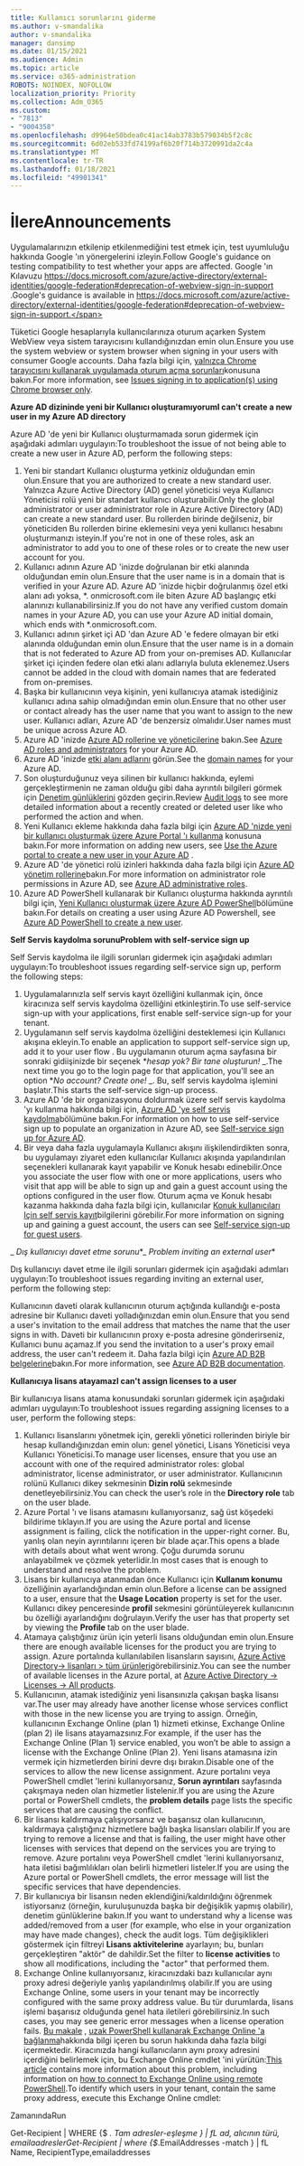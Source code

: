 ```yaml
---
title: Kullanıcı sorunlarını giderme
ms.author: v-smandalika
author: v-smandalika
manager: dansimp
ms.date: 01/15/2021
ms.audience: Admin
ms.topic: article
ms.service: o365-administration
ROBOTS: NOINDEX, NOFOLLOW
localization_priority: Priority
ms.collection: Adm_O365
ms.custom:
- "7813"
- "9004358"
ms.openlocfilehash: d9964e50bdea0c41ac14ab3783b579034b5f2c8c
ms.sourcegitcommit: 6d02eb533fd74199af6b20f714b3720991da2c4a
ms.translationtype: MT
ms.contentlocale: tr-TR
ms.lasthandoff: 01/18/2021
ms.locfileid: "49901341"
---
```

# <a name="announcements"></a><span data-ttu-id="6d232-102">İlere</span><span class="sxs-lookup"><span data-stu-id="6d232-102">Announcements</span></span>

<span data-ttu-id="6d232-103">Uygulamalarınızın etkilenip etkilenmediğini test etmek için, test uyumluluğu hakkında Google 'ın yönergelerini izleyin.</span><span class="sxs-lookup"><span data-stu-id="6d232-103">Follow Google's guidance on testing compatibility to test whether your apps are affected.</span></span> <span data-ttu-id="6d232-104">Google 'ın Kılavuzu https://docs.microsoft.com/azure/active-directory/external-identities/google-federation#deprecation-of-webview-sign-in-support .</span><span class="sxs-lookup"><span data-stu-id="6d232-104">Google's guidance is available in https://docs.microsoft.com/azure/active-directory/external-identities/google-federation#deprecation-of-webview-sign-in-support.</span></span>

<span data-ttu-id="6d232-105">Tüketici Google hesaplarıyla kullanıcılarınıza oturum açarken System WebView veya sistem tarayıcısını kullandığınızdan emin olun.</span><span class="sxs-lookup"><span data-stu-id="6d232-105">Ensure you use the system webview or system browser when signing in your users with consumer Google accounts.</span></span> <span data-ttu-id="6d232-106">Daha fazla bilgi için, [yalnızca Chrome tarayıcısını kullanarak uygulamada oturum açma sorunları](https://docs.microsoft.com/office365/troubleshoot/miscellaneous/chrome-behavior-affects-applications)konusuna bakın.</span><span class="sxs-lookup"><span data-stu-id="6d232-106">For more information, see [Issues signing in to application(s) using Chrome browser only](https://docs.microsoft.com/office365/troubleshoot/miscellaneous/chrome-behavior-affects-applications).</span></span>


<span data-ttu-id="6d232-107">**Azure AD dizininde yeni bir Kullanıcı oluşturamıyorum**</span><span class="sxs-lookup"><span data-stu-id="6d232-107">**I can't create a new user in my Azure AD directory**</span></span>

<span data-ttu-id="6d232-108">Azure AD 'de yeni bir Kullanıcı oluşturmamada sorun gidermek için aşağıdaki adımları uygulayın:</span><span class="sxs-lookup"><span data-stu-id="6d232-108">To troubleshoot the issue of not being able to create a new user in Azure AD, perform the following steps:</span></span>

1. <span data-ttu-id="6d232-109">Yeni bir standart Kullanıcı oluşturma yetkiniz olduğundan emin olun.</span><span class="sxs-lookup"><span data-stu-id="6d232-109">Ensure that you are authorized to create a new standard user.</span></span> <span data-ttu-id="6d232-110">Yalnızca Azure Active Directory (AD) genel yöneticisi veya Kullanıcı Yöneticisi rolü yeni bir standart kullanıcı oluşturabilir.</span><span class="sxs-lookup"><span data-stu-id="6d232-110">Only the global administrator or user administrator role in Azure Active Directory (AD) can create a new standard user.</span></span> <span data-ttu-id="6d232-111">Bu rollerden birinde değilseniz, bir yöneticiden Bu rollerden birine eklemesini veya yeni kullanıcı hesabını oluşturmanızı isteyin.</span><span class="sxs-lookup"><span data-stu-id="6d232-111">If you're not in one of these roles, ask an administrator to add you to one of these roles or to create the new user account for you.</span></span>
2. <span data-ttu-id="6d232-112">Kullanıcı adının Azure AD 'inizde doğrulanan bir etki alanında olduğundan emin olun.</span><span class="sxs-lookup"><span data-stu-id="6d232-112">Ensure that the user name is in a domain that is verified in your Azure AD.</span></span> <span data-ttu-id="6d232-113">Azure AD 'inizde hiçbir doğrulanmış özel etki alanı adı yoksa, \*. onmicrosoft.com ile biten Azure AD başlangıç etki alanınızı kullanabilirsiniz.</span><span class="sxs-lookup"><span data-stu-id="6d232-113">If you do not have any verified custom domain names in your Azure AD, you can use your Azure AD initial domain, which ends with \*.onmicrosoft.com.</span></span>
3. <span data-ttu-id="6d232-114">Kullanıcı adının şirket içi AD 'dan Azure AD 'e federe olmayan bir etki alanında olduğundan emin olun.</span><span class="sxs-lookup"><span data-stu-id="6d232-114">Ensure that the user name is in a domain that is not federated to Azure AD from your on-premises AD.</span></span> <span data-ttu-id="6d232-115">Kullanıcılar şirket içi içinden federe olan etki alanı adlarıyla buluta eklenemez.</span><span class="sxs-lookup"><span data-stu-id="6d232-115">Users cannot be added in the cloud with domain names that are federated from on-premises.</span></span>
4. <span data-ttu-id="6d232-116">Başka bir kullanıcının veya kişinin, yeni kullanıcıya atamak istediğiniz kullanıcı adına sahip olmadığından emin olun.</span><span class="sxs-lookup"><span data-stu-id="6d232-116">Ensure that no other user or contact already has the user name that you want to assign to the new user.</span></span> <span data-ttu-id="6d232-117">Kullanıcı adları, Azure AD 'de benzersiz olmalıdır.</span><span class="sxs-lookup"><span data-stu-id="6d232-117">User names must be unique across Azure AD.</span></span>
5. <span data-ttu-id="6d232-118">Azure AD 'inizde [Azure AD rollerine ve yöneticilerine](https://ms.portal.azure.com/#blade/Microsoft_AAD_IAM/ActiveDirectoryMenuBlade/RolesAndAdministrators) bakın.</span><span class="sxs-lookup"><span data-stu-id="6d232-118">See [Azure AD roles and administrators](https://ms.portal.azure.com/#blade/Microsoft_AAD_IAM/ActiveDirectoryMenuBlade/RolesAndAdministrators) for your Azure AD.</span></span>
6. <span data-ttu-id="6d232-119">Azure AD 'inizde [etki alanı adlarını](https://ms.portal.azure.com/#blade/Microsoft_AAD_IAM/ActiveDirectoryMenuBlade/Domains) görün.</span><span class="sxs-lookup"><span data-stu-id="6d232-119">See the [domain names](https://ms.portal.azure.com/#blade/Microsoft_AAD_IAM/ActiveDirectoryMenuBlade/Domains) for your Azure AD.</span></span>
7. <span data-ttu-id="6d232-120">Son oluşturduğunuz veya silinen bir kullanıcı hakkında, eylemi gerçekleştirmenin ne zaman olduğu gibi daha ayrıntılı bilgileri görmek için [Denetim günlüklerini](https://ms.portal.azure.com/#blade/Microsoft_AAD_IAM/ActiveDirectoryMenuBlade/Audit) gözden geçirin.</span><span class="sxs-lookup"><span data-stu-id="6d232-120">Review [Audit logs](https://ms.portal.azure.com/#blade/Microsoft_AAD_IAM/ActiveDirectoryMenuBlade/Audit) to see more detailed information about a recently created or deleted user like who performed the action and when.</span></span>
8. <span data-ttu-id="6d232-121">Yeni Kullanıcı ekleme hakkında daha fazla bilgi için [Azure AD 'nizde yeni bir kullanıcı oluşturmak üzere Azure Portal 'ı kullanma](https://docs.microsoft.com/azure/active-directory/fundamentals/add-users-azure-active-directory) konusuna bakın.</span><span class="sxs-lookup"><span data-stu-id="6d232-121">For more information on adding new users, see [Use the Azure portal to create a new user in your Azure AD](https://docs.microsoft.com/azure/active-directory/fundamentals/add-users-azure-active-directory) .</span></span>
9. <span data-ttu-id="6d232-122">Azure AD 'de yönetici rolü izinleri hakkında daha fazla bilgi için [Azure AD yönetim rollerine](https://docs.microsoft.com/azure/active-directory/roles/permissions-reference)bakın.</span><span class="sxs-lookup"><span data-stu-id="6d232-122">For more information on administrator role permissions in Azure AD, see [Azure AD administrative roles](https://docs.microsoft.com/azure/active-directory/roles/permissions-reference).</span></span>
10. <span data-ttu-id="6d232-123">Azure AD PowerShell kullanarak bir Kullanıcı oluşturma hakkında ayrıntılı bilgi için, [Yeni Kullanıcı oluşturmak üzere Azure AD PowerShell](https://docs.microsoft.com/powershell/module/azuread/new-azureaduser)bölümüne bakın.</span><span class="sxs-lookup"><span data-stu-id="6d232-123">For details on creating a user using Azure AD Powershell, see [Azure AD PowerShell to create a new user](https://docs.microsoft.com/powershell/module/azuread/new-azureaduser).</span></span>

<span data-ttu-id="6d232-124">**Self Servis kaydolma sorunu**</span><span class="sxs-lookup"><span data-stu-id="6d232-124">**Problem with self-service sign up**</span></span>

<span data-ttu-id="6d232-125">Self Servis kaydolma ile ilgili sorunları gidermek için aşağıdaki adımları uygulayın:</span><span class="sxs-lookup"><span data-stu-id="6d232-125">To troubleshoot issues regarding self-service sign up, perform the following steps:</span></span>

1. <span data-ttu-id="6d232-126">Uygulamalarınızla self servis kayıt özelliğini kullanmak için, önce kiracınıza self servis kaydolma özelliğini etkinleştirin.</span><span class="sxs-lookup"><span data-stu-id="6d232-126">To use self-service sign-up with your applications, first enable self-service sign-up for your tenant.</span></span> 
2. <span data-ttu-id="6d232-127">Uygulamanın self servis kaydolma özelliğini desteklemesi için Kullanıcı akışına ekleyin.</span><span class="sxs-lookup"><span data-stu-id="6d232-127">To enable an application to support self-service sign up, add it to your user flow .</span></span> <span data-ttu-id="6d232-128">Bu uygulamanın oturum açma sayfasına bir sonraki gidiişinizde bir seçenek \**_hesap yok? Bir tane oluşturun!_* _.</span><span class="sxs-lookup"><span data-stu-id="6d232-128">The next time you go to the login page for that application, you'll see an option \**_No account? Create one!_* _.</span></span> <span data-ttu-id="6d232-129">Bu, self servis kaydolma işlemini başlatır.</span><span class="sxs-lookup"><span data-stu-id="6d232-129">This starts the self-service sign-up process.</span></span>
3. <span data-ttu-id="6d232-130">Azure AD 'de bir organizasyonu doldurmak üzere self servis kaydolma 'yı kullanma hakkında bilgi için, [Azure AD 'ye self servis kaydolma](https://docs.microsoft.com/azure/active-directory/enterprise-users/directory-self-service-signup)bölümüne bakın.</span><span class="sxs-lookup"><span data-stu-id="6d232-130">For information on how to use self-service sign up to populate an organization in Azure AD, see [Self-service sign up for Azure AD](https://docs.microsoft.com/azure/active-directory/enterprise-users/directory-self-service-signup).</span></span>
4. <span data-ttu-id="6d232-131">Bir veya daha fazla uygulamayla Kullanıcı akışını ilişkilendirdikten sonra, bu uygulamayı ziyaret eden kullanıcılar Kullanıcı akışında yapılandırılan seçenekleri kullanarak kayıt yapabilir ve Konuk hesabı edinebilir.</span><span class="sxs-lookup"><span data-stu-id="6d232-131">Once you associate the user flow with one or more applications, users who visit that app will be able to sign up and gain a guest account using the options configured in the user flow.</span></span> <span data-ttu-id="6d232-132">Oturum açma ve Konuk hesabı kazanma hakkında daha fazla bilgi için, kullanıcılar [Konuk kullanıcıları Için self servis kayıt](https://docs.microsoft.com/azure/active-directory/external-identities/self-service-sign-up-user-flow)bilgilerini görebilir.</span><span class="sxs-lookup"><span data-stu-id="6d232-132">For more information on signing up and gaining a guest account, the users can see [Self-service sign-up for guest users](https://docs.microsoft.com/azure/active-directory/external-identities/self-service-sign-up-user-flow).</span></span>

<span data-ttu-id="6d232-133">_ *Dış kullanıcıyı davet etme sorunu*\*</span><span class="sxs-lookup"><span data-stu-id="6d232-133">_ *Problem inviting an external user*\*</span></span>

<span data-ttu-id="6d232-134">Dış kullanıcıyı davet etme ile ilgili sorunları gidermek için aşağıdaki adımları uygulayın:</span><span class="sxs-lookup"><span data-stu-id="6d232-134">To troubleshoot issues regarding inviting an external user, perform the following step:</span></span>

<span data-ttu-id="6d232-135">Kullanıcının daveti olarak kullanıcının oturum açtığında kullandığı e-posta adresine bir Kullanıcı daveti yolladığınızdan emin olun.</span><span class="sxs-lookup"><span data-stu-id="6d232-135">Ensure that you send a user's invitation to the email address that matches the name that the user signs in with.</span></span> <span data-ttu-id="6d232-136">Daveti bir kullanıcının proxy e-posta adresine gönderirseniz, Kullanıcı bunu açamaz.</span><span class="sxs-lookup"><span data-stu-id="6d232-136">If you send the invitation to a user's proxy email address, the user can't redeem it.</span></span> <span data-ttu-id="6d232-137">Daha fazla bilgi için [Azure AD B2B belgelerine](https://docs.microsoft.com/azure/active-directory/external-identities/)bakın.</span><span class="sxs-lookup"><span data-stu-id="6d232-137">For more information, see [Azure AD B2B documentation](https://docs.microsoft.com/azure/active-directory/external-identities/).</span></span>

<span data-ttu-id="6d232-138">**Kullanıcıya lisans atayamaz**</span><span class="sxs-lookup"><span data-stu-id="6d232-138">**I can't assign licenses to a user**</span></span>

<span data-ttu-id="6d232-139">Bir kullanıcıya lisans atama konusundaki sorunları gidermek için aşağıdaki adımları uygulayın:</span><span class="sxs-lookup"><span data-stu-id="6d232-139">To troubleshoot issues regarding assigning licenses to a user, perform the following steps:</span></span>

1. <span data-ttu-id="6d232-140">Kullanıcı lisanslarını yönetmek için, gerekli yönetici rollerinden biriyle bir hesap kullandığınızdan emin olun: genel yönetici, Lisans Yöneticisi veya Kullanıcı Yöneticisi.</span><span class="sxs-lookup"><span data-stu-id="6d232-140">To manage user licenses, ensure that you use an account with one of the required administrator roles: global administrator, license administrator, or user administrator.</span></span> <span data-ttu-id="6d232-141">Kullanıcının rolünü Kullanıcı dikey sekmesinin **Dizin rolü** sekmesinde denetleyebilirsiniz.</span><span class="sxs-lookup"><span data-stu-id="6d232-141">You can check the user’s role in the **Directory role** tab on the user blade.</span></span>
2. <span data-ttu-id="6d232-142">Azure Portal 'ı ve lisans atamasını kullanıyorsanız, sağ üst köşedeki bildirime tıklayın.</span><span class="sxs-lookup"><span data-stu-id="6d232-142">If you are using the Azure portal and license assignment is failing, click the notification in the upper-right corner.</span></span> <span data-ttu-id="6d232-143">Bu, yanlış olan neyin ayrıntılarını içeren bir blade açar.</span><span class="sxs-lookup"><span data-stu-id="6d232-143">This opens a blade with details about what went wrong.</span></span> <span data-ttu-id="6d232-144">Çoğu durumda sorunu anlayabilmek ve çözmek yeterlidir.</span><span class="sxs-lookup"><span data-stu-id="6d232-144">In most cases that is enough to understand and resolve the problem.</span></span>
3. <span data-ttu-id="6d232-145">Lisans bir kullanıcıya atanmadan önce Kullanıcı için **Kullanım konumu** özelliğinin ayarlandığından emin olun.</span><span class="sxs-lookup"><span data-stu-id="6d232-145">Before a license can be assigned to a user, ensure that the **Usage Location** property is set for the user.</span></span> <span data-ttu-id="6d232-146">Kullanıcı dikey penceresinde **profil** sekmesini görüntüleyerek kullanıcının bu özelliği ayarlandığını doğrulayın.</span><span class="sxs-lookup"><span data-stu-id="6d232-146">Verify the user has that property set by viewing the **Profile** tab on the user blade.</span></span>
4. <span data-ttu-id="6d232-147">Atamaya çalıştığınız ürün için yeterli lisans olduğundan emin olun.</span><span class="sxs-lookup"><span data-stu-id="6d232-147">Ensure there are enough available licenses for the product you are trying to assign.</span></span> <span data-ttu-id="6d232-148">Azure portalında kullanılabilen lisansların sayısını, [Azure Active Directory-> lisanları > tüm ürünleri](https://ms.portal.azure.com/#blade/Microsoft_AAD_IAM/LicensesMenuBlade/Products)görebilirsiniz.</span><span class="sxs-lookup"><span data-stu-id="6d232-148">You can see the number of available licenses in the Azure portal, at [Azure Active Directory -> Licenses -> All products](https://ms.portal.azure.com/#blade/Microsoft_AAD_IAM/LicensesMenuBlade/Products).</span></span>
5. <span data-ttu-id="6d232-149">Kullanıcının, atamak istediğiniz yeni lisansınızla çakışan başka lisansı var.</span><span class="sxs-lookup"><span data-stu-id="6d232-149">The user may already have another license whose services conflict with those in the new license you are trying to assign.</span></span> <span data-ttu-id="6d232-150">Örneğin, kullanıcının Exchange Online (plan 1) hizmeti etkinse, Exchange Online (plan 2) ile lisans atayamazsınız.</span><span class="sxs-lookup"><span data-stu-id="6d232-150">For example, if the user has the Exchange Online (Plan 1) service enabled, you won’t be able to assign a license with the Exchange Online (Plan 2).</span></span> <span data-ttu-id="6d232-151">Yeni lisans atamasına izin vermek için hizmetlerden birini devre dışı bırakın.</span><span class="sxs-lookup"><span data-stu-id="6d232-151">Disable one of the services to allow the new license assignment.</span></span> <span data-ttu-id="6d232-152">Azure portalını veya PowerShell cmdlet 'lerini kullanıyorsanız, **Sorun ayrıntıları** sayfasında çakışmaya neden olan hizmetler listelenir.</span><span class="sxs-lookup"><span data-stu-id="6d232-152">If you are using the Azure portal or PowerShell cmdlets, the **problem details** page lists the specific services that are causing the conflict.</span></span>
6. <span data-ttu-id="6d232-153">Bir lisansı kaldırmaya çalışıyorsanız ve başarısız olan kullanıcının, kaldırmaya çalıştığınız hizmetlere bağlı başka lisansları olabilir.</span><span class="sxs-lookup"><span data-stu-id="6d232-153">If you are trying to remove a license and that is failing, the user might have other licenses with services that depend on the services you are trying to remove.</span></span> <span data-ttu-id="6d232-154">Azure portalını veya PowerShell cmdlet 'lerini kullanıyorsanız, hata iletisi bağımlılıkları olan belirli hizmetleri listeler.</span><span class="sxs-lookup"><span data-stu-id="6d232-154">If you are using the Azure portal or PowerShell cmdlets, the error message will list the specific services that have dependencies.</span></span>
7. <span data-ttu-id="6d232-155">Bir kullanıcıya bir lisansın neden eklendiğini/kaldırıldığını öğrenmek istiyorsanız (örneğin, kuruluşunuzda başka bir değişiklik yapmış olabilir), denetim günlüklerine bakın.</span><span class="sxs-lookup"><span data-stu-id="6d232-155">If you want to understand why a license was added/removed from a user (for example, who else in your organization may have made changes), check the audit logs.</span></span> <span data-ttu-id="6d232-156">Tüm değişiklikleri göstermek için filtreyi **Lisans aktivitelerine** ayarlayın; bu, bunları gerçekleştiren "aktör" de dahildir.</span><span class="sxs-lookup"><span data-stu-id="6d232-156">Set the filter to **license activities** to show all modifications, including the "actor" that performed them.</span></span>
8. <span data-ttu-id="6d232-157">Exchange Online kullanıyorsanız, kiracınızdaki bazı kullanıcılar aynı proxy adresi değeriyle yanlış yapılandırılmış olabilir.</span><span class="sxs-lookup"><span data-stu-id="6d232-157">If you are using Exchange Online, some users in your tenant may be incorrectly configured with the same proxy address value.</span></span> <span data-ttu-id="6d232-158">Bu tür durumlarda, lisans işlemi başarısız olduğunda genel hata iletileri görebilirsiniz.</span><span class="sxs-lookup"><span data-stu-id="6d232-158">In such cases, you may see generic error messages when a license operation fails.</span></span> <span data-ttu-id="6d232-159">[Bu makale](https://docs.microsoft.com/exchange/troubleshoot/administration/proxy-address-being-used) , [uzak PowerShell kullanarak Exchange Online 'a bağlanma](https://docs.microsoft.com/powershell/exchange/connect-to-exchange-online-powershell)hakkında bilgi içeren bu sorun hakkında daha fazla bilgi içermektedir. Kiracınızda hangi kullanıcıların aynı proxy adresini içerdiğini belirlemek için, bu Exchange Online cmdlet 'ini yürütün:</span><span class="sxs-lookup"><span data-stu-id="6d232-159">[This article](https://docs.microsoft.com/exchange/troubleshoot/administration/proxy-address-being-used) contains more information about this problem, including information on [how to connect to Exchange Online using remote PowerShell](https://docs.microsoft.com/powershell/exchange/connect-to-exchange-online-powershell).To identify which users in your tenant, contain the same proxy address, execute this Exchange Online cmdlet:</span></span>

<span data-ttu-id="6d232-160">Zamanında</span><span class="sxs-lookup"><span data-stu-id="6d232-160">Run</span></span>

<span data-ttu-id="6d232-161">Get-Recipient | WHERE {$ _. Tam adresler-eşleşme <user principal name> } | fL ad, alıcının türü, emailaadresler</span><span class="sxs-lookup"><span data-stu-id="6d232-161">Get-Recipient | where {$_.EmailAddresses -match <user principal name>} | fL Name, RecipientType,emailaddresses</span></span>





